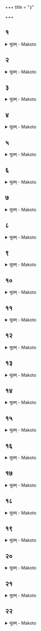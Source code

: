 +++
title = "३"

+++


##  १
<details><summary>मूलम् - Makoto</summary>

इ꣡न्द्रस्येन्द्रिय꣡म् अ꣡न्नस्य र꣡स्ः ।॥  
सो꣡मस्य भक्षꣳ꣡ सु꣡रया꣡सुरो꣡ न꣡मुचिर् अहरत् सो᳡ ऽश्वि꣡नौ च स꣡रस्वतीं चो꣡पा꣡धा꣡वच् छेपा꣡नो᳡ ऽस्मि न꣡मुचये न꣡ त्वा꣡ दि꣡वा꣡ न꣡ न꣡क्तꣳ हना꣡नि न꣡ दण्डे꣡न न ध꣡न्वना꣡ न꣡ पृथे꣡न न꣡ मुष्टि꣡ना꣡ न꣡ शु꣡ष्केण ना᳡र्द्रे꣡णा꣡थ म इद꣡म् अहा꣡र्षीद् इदं꣡ म आ꣡जिहीर्षथे꣡ति ॥॥
</details>

##  २
<details><summary>मूलम् - Makoto</summary>

ते᳡ ऽब्रुवन् ।॥  
अ꣡स्तु नो꣡ ऽत्रा꣡प्य् अ꣡था꣡हरा꣡मे꣡ति सह꣡ न एत꣡द् अ꣡था꣡हरते꣡त्य् अब्रवीद् इ꣡ति ॥॥
</details>

##  ३
<details><summary>मूलम् - Makoto</summary>

ता꣡व् अश्वि꣡नौ च स꣡रस्वती च अपां꣡ फेनं꣡ व꣡ज्रम् असिञ्चन् न꣡ शु꣡ष्को ना᳡र्द्र꣡ इ꣡ति ते꣡ने꣡न्द्रो न꣡मुचेर् आ꣡सुर꣡स्य व्यु᳡ष्टा꣡याꣳ꣡ रा꣡त्रा꣡व् अ꣡नुदित आ꣡दित्ये꣡ न꣡ दि꣡वा꣡ न꣡ न꣡क्तम् इ꣡ति शि꣡र उ꣡दवा꣡सयत् ॥॥
</details>

##  ४
<details><summary>मूलम् - Makoto</summary>

त꣡स्मा꣡द् एत꣡द् र्̥꣡̄षिना꣡भ्य꣡नूक्तम् ।॥  
अपां꣡ फे꣡नेन न꣡मुचेः शि꣡र इन्द्रो꣡दवर्तयः वि꣡श्वा꣡ य꣡द् अ꣡जय स्पृ꣡ध इ꣡ति पा꣡प्मा꣡ वै꣡ न꣡मुचिः पा꣡प्मा꣡नं वा꣡व꣡ त꣡द् द्विष꣡न्तं भ्रा꣡तृव्यꣳ हत्वे᳡न्द्रियं꣡ वीर्य᳡म् अस्या꣡वृङ्क्त स꣡ यो꣡ भ्रा꣡तृव्यवा꣡न्त् स्या꣡त् स꣡ सौत्रा꣡मण्या꣡ यजेत पा꣡प्मा꣡नम् एव꣡ त꣡द् द्विष꣡न्तं भ्रा꣡तृव्यꣳ हत्वे᳡न्द्रियं꣡ वीर्य᳡म् अस्य वृङ्क्ते त꣡स्य शीर्षां꣡श् छिन्ने꣡ लोइह्तमिश्रः꣡ सो꣡मो ऽतिष्ठत् त꣡स्मा꣡द् अबीभत्सन्त त꣡ एत꣡द् अ꣡न्धसोर् विपा꣡नम् अपश्यन्त् सो꣡मो रा꣡जा꣡मृ꣡तꣳ सुत꣡ इ꣡ति ते꣡नैनꣳ स्वदयित्वा᳡त्म꣡न्न् अदधत ॥॥
</details>

##  ५
<details><summary>मूलम् - Makoto</summary>

स्वा꣡द्वीं꣡ त्वा꣡ स्वा꣡दु꣡ने꣡ति सु꣡राꣳ꣡ सं꣡दधा꣡ति ।॥  
स्वद꣡यत्य् एवै᳡नां꣡ तीव्रां꣡ तीव्रे꣡णेतीन्द्रिय꣡म् एवा᳡स्मिन् दधा꣡त्य् अमृ꣡ता꣡म् अमृ꣡तेनेत्य् आ꣡युर् एवा᳡स्मिन् दधा꣡ति म꣡धुमतीं म꣡धुमते꣡ति र꣡सम् एवा᳡स्यां꣡ दधा꣡ति सृजा꣡मि सꣳ꣡ सो꣡मेने꣡ति सोमरूप꣡म् एवै᳡नां꣡ करोति ॥॥
</details>

##  ६
<details><summary>मूलम् - Makoto</summary>

सो꣡मो ऽस्य् अश्वि꣡भ्यां꣡ पच्यस्व ।॥  
स꣡रस्वत्यै पच्यस्वे꣡न्द्रा꣡य सुत्रा꣡म्णे पच्यस्वे꣡त्य् एता꣡ वा꣡ एतं꣡ देव꣡ता꣡ अ꣡ग्रे यज्ञꣳ꣡ स꣡मभरंस् ता꣡भिर् एवै᳡नꣳ स꣡म्भरत्य् अ꣡थो एता꣡ एवै᳡त꣡द् देव꣡ता꣡ भा꣡गधे꣡येन स꣡मर्धयत्य् आ꣡सुनोति सुत्या꣡यै तिस्रो꣡ रा꣡त्रीर् वसति तिस्रो꣡ हि꣡ रा꣡त्रीः सो꣡मः क्रीतो꣡ व꣡सति सोमरूप꣡म् एवै᳡नां꣡ करोति ॥॥
</details>

##  ७
<details><summary>मूलम् - Makoto</summary>

द्वे꣡ वे꣡दी भवतः ।॥  
द्वौ꣡ वा꣡व꣡ लोका꣡व् इ꣡त्य् आ꣡हुर् देवलोक꣡श् चैव꣡ पितृलोक꣡श् चे꣡त्य् उ꣡त्तरा꣡न्या꣡ भ꣡वति द꣡क्षिणा꣡न्यो꣡त्तरो वै꣡ देवलोको꣡ द꣡क्षिणः पितृलोक꣡ उ꣡त्तरयैव꣡ देवलोक꣡म् अवरुन्द्धे द꣡क्षिणया꣡ पितृलोक꣡म् ॥॥
</details>

##  ८
<details><summary>मूलम् - Makoto</summary>

प꣡यश् च सु꣡रा꣡ च भवतः ।॥  
सो꣡मो वै꣡ प꣡यो꣡ ऽन्नꣳ सु꣡रा꣡ प꣡यसैव꣡ सोमपीथ꣡म् अवरुन्द्धे सु꣡रया꣡न्ना꣡द्यं क्षत्रं꣡ वै꣡ प꣡यो वि꣡ट् सु꣡रा꣡ सु꣡रां꣡ पूत्वा꣡ प꣡यः पुना꣡ति विश꣡ एव꣡ त꣡त् क्षत्रं꣡ जनयति विशो꣡ हि꣡ क्षत्रं꣡ जा꣡यते ॥॥
</details>

##  ९
<details><summary>मूलम् - Makoto</summary>

वा꣡योः꣡ पूतः꣡ पवित्रे꣡ण ।॥  
प्रत्य꣡ङ्क् सो꣡मो अ꣡तिद्रुत इ꣡ति सो꣡मा꣡तिपूतस्य पुना꣡ति यथा꣡रूप꣡म् एवै᳡नं पुना꣡ती꣡न्द्रस्य यु꣡ज्यः सखे꣡ति य꣡द् एवा᳡स्य ते꣡नेन्द्रियं꣡ वीर्य᳡म् अ꣡तिक्रा꣡न्तं भ꣡वति त꣡द् अस्मिन् पु꣡नर् दधा꣡ति ॥॥
</details>

##  १०
<details><summary>मूलम् - Makoto</summary>

वा꣡योः꣡ पूतः꣡ पवित्रे꣡ण ।॥  
प्रा꣡ङ्क् सो꣡मो अ꣡तिद्रुत इ꣡ति सोमवा꣡मि꣡नः पुना꣡ति यथा꣡रूप꣡म् एवै᳡नं पुना꣡ती꣡न्द्रस्य यु꣡ज्यः सखे꣡ति य꣡द् एवा᳡स्य ते꣡नेन्द्रियं꣡ वीर्य᳡म् अ꣡तिक्रा꣡न्तं भ꣡वति त꣡द् अस्मिन् पु꣡नर् दधा꣡ति ॥॥
</details>

##  ११
<details><summary>मूलम् - Makoto</summary>

पुना꣡ति ते परिस्रु꣡तम् इ꣡ति ।॥  
स꣡मृद्धिका꣡मस्य पुना꣡ति स꣡मृद्ध्यै सो꣡मꣳ सू꣡र्यस्य दुहिते꣡ति श्रद्धा꣡ वै꣡ सू꣡र्यस्य दुहिता꣡ श्रद्ध꣡यैष꣡ सो꣡मो भवति श्रद्ध꣡यैवै᳡नꣳ सो꣡मं करोति वा꣡रेण श꣡श्वता꣡ तने꣡ति वा꣡लेन ह्य् ए᳡षा꣡ पूय꣡ते ॥॥
</details>

##  १२
<details><summary>मूलम् - Makoto</summary>

ब्र꣡ह्म क्षत्रं꣡ पवत इ꣡ति प꣡यः पुना꣡ति ।॥  
ब्र꣡ह्मण एव꣡ त꣡त् क्षत्रं꣡ जनयति ब्र꣡ह्मणो हि꣡ क्षत्रं꣡ जा꣡यते ते꣡ज इन्द्रिय꣡म् इ꣡ति ते꣡ज एवा᳡स्मिन्न् इन्द्रियं꣡ वीर्यं᳡ दधा꣡ति सु꣡रया꣡ सो꣡म इ꣡ति सु꣡रया꣡ हि꣡ सो꣡मः सुत꣡ आ꣡सुत इ꣡त्य् आ꣡सुता꣡द् धि꣡ सूय꣡ते म꣡दा꣡ये꣡ति म꣡दा꣡य वा꣡व꣡ सो꣡मो म꣡दा꣡य सु꣡रोभा꣡व् एव꣡ सोममदं꣡ च सुरा꣡मदं꣡ चा꣡वरुन्द्धे शुक्रे꣡ण देव देव꣡ताः꣡ पिपृग्धी꣡ति शुक्रे꣡ण देव देव꣡ताः꣡ प्रीणीही꣡त्य् एवै᳡त꣡द् आ꣡ह र꣡सेना꣡न्नं य꣡जमा꣡ना꣡य धेही꣡ति र꣡सम् एवा꣡न्नं य꣡जमा꣡ने दधा꣡ति पू꣡र्वे पयोग्रहा꣡ गृह्यन्ते꣡ ऽपरे सुरा꣡ग्रहा꣡ वि꣡शं त꣡त् क्षत्र꣡स्या꣡नुवर्त्मा꣡नं करोति ॥॥
</details>

##  १३
<details><summary>मूलम् - Makoto</summary>

कुवि꣡द् अङ्ग य꣡वमन्तो य꣡वं चिद् इ꣡ति ।॥  
पयोग्रहा꣡न् गृह्णा꣡ति सोमाꣳ꣡श꣡वो वै꣡ य꣡वाः꣡ सो꣡मः प꣡यः सो꣡मेनैवै᳡नꣳ सो꣡मं करोत्य् ए꣡कया꣡ गृह्णा꣡त्य् एकधै᳡व꣡ य꣡जमा꣡ने श्रि꣡यं दधा꣡ति श्री꣡र् हि꣡ प꣡यः ॥॥
</details>

##  १४
<details><summary>मूलम् - Makoto</summary>

ना꣡ना꣡ हि꣡ वां꣡ देव꣡हितꣳ स꣡दस्कृतम् इ꣡ति ।॥  
सुरा꣡ग्रहा꣡न् गृह्णा꣡ति ना꣡ना꣡ हि꣡ सो꣡मश् च सु꣡रा꣡ च देव꣡हितम् इ꣡ति देव꣡हिते ह्य् ए᳡ते꣡ ना꣡ना꣡ स꣡दस्कृतम् इ꣡ति द्वे꣡ हि꣡ वे꣡दी भ꣡वतो मा꣡ सꣳ꣡सृक्षा꣡थां꣡ परमे꣡ व्यो᳡मन्न् इ꣡ति पा꣡प्म꣡नैवै᳡नं व्या꣡वर्तयति सु꣡रा꣡ त्व꣡म् अ꣡सि शुष्मि꣡णी꣡ति सु꣡रा꣡म् एव꣡ सु꣡रां꣡ करोति सो꣡म एष꣡ इ꣡ति सो꣡मम् एव꣡ सो꣡मं करोति मा꣡ मा꣡ हिꣳसीः स्वां꣡ यो꣡निम् आ꣡विश꣡न्ती꣡ति यथा꣡योन्य् ए᳡वै᳡नां꣡ व्या꣡वर्तयत्य् आ꣡त्म꣡नो꣡ ऽहिꣳसा꣡या꣡ ए꣡कया꣡ गृह्णा꣡त्य् एकधै᳡व꣡ य꣡जमा꣡ने य꣡शो दधा꣡ति य꣡शो हि꣡ सु꣡रा꣡ ॥॥
</details>

##  १५
<details><summary>मूलम् - Makoto</summary>

क्षत्रं꣡ वै꣡ पयोग्रहाः꣡ ।॥  
वि꣡ट् सुरा꣡ग्रहा꣡ य꣡द् अ꣡व्यतिषक्ता꣡न् गृह्णीया꣡द् वि꣡शं क्षत्रा꣡द् व्य꣡वछिन्द्या꣡त् क्षत्रं꣡ विशः꣡ पा꣡पवस्यसं꣡ कुर्या꣡द् यज्ञ꣡स्य व्यृ᳡द्धिं व्य꣡तिषक्ता꣡न् गृह्णा꣡ति वि꣡शम् एव꣡ क्षत्रे꣡ण सं꣡दधा꣡ति क्षत्रं꣡ विशा꣡ पा꣡पवस्यस꣡स्य व्या꣡वृत्त्यै यज्ञ꣡स्य स꣡मृद्ध्यै ॥॥
</details>

##  १६
<details><summary>मूलम् - Makoto</summary>

प्रा꣡णा꣡ वै꣡ पयोग्रहाः꣡ ।॥  
श꣡रीरꣳ सुरा꣡ग्रहा꣡ य꣡द् अ꣡व्यतिषक्ता꣡न् गृह्णीया꣡च् छ꣡रीरं प्रा꣡णे꣡भ्यो व्य꣡वछिन्द्या꣡त् प्रा꣡णां꣡ छ꣡रीरा꣡त् प्रमा꣡युको य꣡जमा꣡नः स्या꣡द् व्य꣡तिषक्ता꣡न् गृह्णा꣡ति श꣡रीरम् एव꣡ प्रा꣡णैः꣡ सं꣡दधा꣡ति प्रा꣡णा꣡ञ् छ꣡रीरेणा꣡थो आ꣡युर् एवा᳡स्मिन् दधा꣡ति त꣡स्मा꣡त् सौत्रा꣡मण्ये᳡जा꣡नः꣡ स꣡र्वम् आ꣡युर् एत्य् अ꣡थो य꣡ एव꣡म् एत꣡द् वे꣡द ॥॥
</details>

##  १७
<details><summary>मूलम् - Makoto</summary>

सो꣡मो वै꣡ पयोग्रहाः꣡ ।॥  
अ꣡न्नꣳ सुरा꣡ग्रहा꣡ य꣡त् पयोग्रहा꣡श् च सुरा꣡ग्रहा꣡श् च गृह्य꣡न्ते सोमपीथं꣡ चैवा᳡न्ना꣡द्यं चा꣡वरुन्द्धे ॥॥
</details>

##  १८
<details><summary>मूलम् - Makoto</summary>

पश꣡वो वै꣡ पयोग्रहाः꣡ ।॥  
अ꣡न्नꣳ सुरा꣡ग्रहा꣡ य꣡त् पयोग्रहा꣡श् च सुरा꣡ग्रहा꣡श् च गृह्य꣡न्ते पशूं꣡श् चैवा᳡न्ना꣡द्यं चा꣡वरुन्द्धे ॥॥
</details>

##  १९
<details><summary>मूलम् - Makoto</summary>

ग्रा꣡म्या꣡ वै꣡ पश꣡वः पयोग्रहाः꣡ ।॥  
आ꣡रण्याः꣡ सुरा꣡ग्रहा꣡ य꣡त् पयोग्रहा꣡श् च सुरा꣡ग्रहा꣡श् च गृह्य꣡न्ते ग्रा꣡म्यां꣡श् चैव꣡ पशू꣡न् आ꣡रण्यां꣡श् चा꣡वरुन्द्धे ग्रा꣡म्ये꣡ण चा꣡न्नेना꣡रण्ये꣡न च पयोग्रहा꣡ञ् छ्रीणा꣡ति त꣡स्मा꣡द् ग्रा꣡म्या꣡णां꣡ पशूनां꣡ ग्रा꣡म्यं꣡ चैवा᳡न्ना꣡द्यम् आ꣡रण्यं꣡ चा꣡वरुद्धम् ॥॥
</details>

##  २०
<details><summary>मूलम् - Makoto</summary>

त꣡द् आ꣡हुः ।॥  
एत꣡स्यै वा꣡ एत꣡द् अघला꣡यै देव꣡ता꣡यै रूपं꣡ य꣡द् एते꣡ घोरा꣡ आ꣡रण्याः꣡ पश꣡वो य꣡द् एते꣡षां꣡ पशूनां꣡ लो꣡मभिः पयोग्रहा꣡ञ् छ्रीणीया꣡द् रुद्र꣡स्या꣡स्ये᳡ पशू꣡न् अ꣡पिदध्या꣡द् अ꣡पशुर् य꣡जमा꣡नः स्या꣡द् य꣡न् न꣡ श्रीणीया꣡द् अ꣡नवरुद्धा꣡ अस्य पश꣡वः स्यू रुद्रो꣡ हि꣡ पशूना꣡म् ई꣡ष्ट इ꣡ति सुरा꣡ग्रहा꣡न् एवै᳡ते꣡षां꣡ पशूनां꣡ लो꣡मभिः श्रीणा꣡ति सुरा꣡या꣡म् एव꣡ त꣡द् रौ꣡द्रं दधा꣡ति त꣡स्मा꣡त् सु꣡रां꣡ पीत्वा꣡ रौ꣡द्रमना꣡ अ꣡थो आ꣡रण्ये꣡ष्व् एव꣡ पशु꣡षु रुद्र꣡स्य हेतिं꣡ दधा꣡ति ग्रा꣡म्या꣡णां꣡ पशूना꣡म् अ꣡हिꣳसा꣡या꣡ अ꣡वरुद्धा꣡ अस्य पश꣡वो भवन्ति न꣡ रुद्र꣡स्या꣡स्ये᳡ पशू꣡न् अ꣡पिदधा꣡ति ॥॥
</details>

##  २१
<details><summary>मूलम् - Makoto</summary>

या꣡ व्या꣡घ्रं꣡ वि꣡षूचिका꣡ ।॥  
उभौ꣡ वृ꣡कं च र꣡क्षति श्येनं꣡ पतत्रि꣡णꣳ सिꣳहꣳ꣡ से᳡मं꣡ पा꣡त्वꣳ꣡हसः ॥ य꣡द् आ꣡पिपे꣡ष मा꣡त꣡रं पुत्रः꣡ प्र꣡मुदितो ध꣡यन् एत꣡त् त꣡द् अग्ने अनृणो꣡ भवा꣡म्य् अ꣡हतौ पित꣡रौ मये꣡ति ॥॥
</details>

##  २२
<details><summary>मूलम् - Makoto</summary>

अध्वर्यु꣡श् च प्रतिप्रस्था꣡ता꣡ च ।॥  
जघ꣡नेन वे꣡दिं प्रा꣡ञ्चम् आ꣡वृत्तं य꣡जमा꣡नꣳ श्येनपत्त्रा꣡भ्या꣡म् ऊर्ध्वं꣡ चा꣡वा꣡ञ्चं च पा꣡वयतः प्रा꣡णोदा꣡न꣡योस् त꣡द् रूपं꣡ प्रा꣡णोदा꣡ना꣡व् एवा꣡वरुन्द्ध ऊर्ध्व꣡श् च ह्य् अ᳡य꣡म् अ꣡वा꣡ङ् च प्रा꣡ण꣡ आ꣡त्मा꣡नम् अनुसं꣡चरति सम्पृ꣡च स्थ सं꣡ मा꣡ भद्रे꣡ण पृङ्क्ते꣡ति पयोग्रहा꣡न्त् सं꣡मृशति श्रियै᳡वै᳡नं य꣡शसा꣡ स꣡मर्धयति विपृ꣡च स्थ वि꣡ मा꣡ पा꣡प्म꣡ना꣡ पृङ्क्ते꣡ति सुरा꣡ग्रहा꣡न् पा꣡प्म꣡नैवै᳡नं व्या꣡वर्तयति ॥॥
</details>